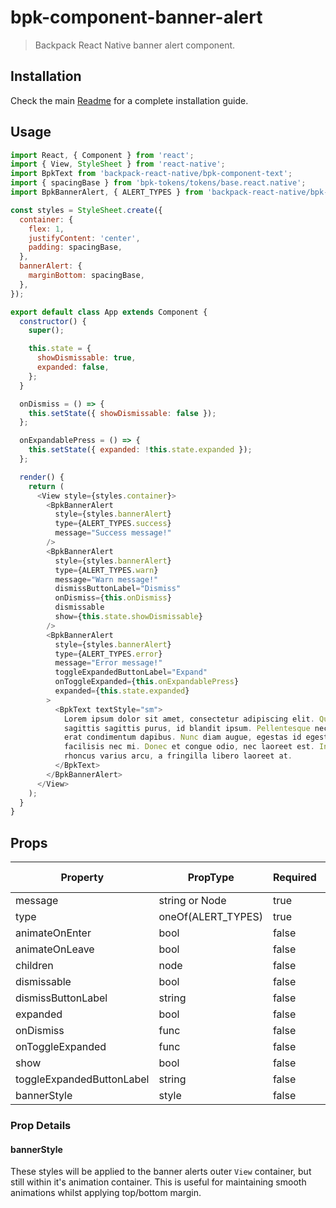 # bpk-component-banner-alert

> Backpack React Native banner alert component.

## Installation

Check the main [Readme](https://github.com/skyscanner/backpack-react-native#usage) for a complete installation guide.

## Usage

```js
import React, { Component } from 'react';
import { View, StyleSheet } from 'react-native';
import BpkText from 'backpack-react-native/bpk-component-text';
import { spacingBase } from 'bpk-tokens/tokens/base.react.native';
import BpkBannerAlert, { ALERT_TYPES } from 'backpack-react-native/bpk-component-banner-alert';

const styles = StyleSheet.create({
  container: {
    flex: 1,
    justifyContent: 'center',
    padding: spacingBase,
  },
  bannerAlert: {
    marginBottom: spacingBase,
  },
});

export default class App extends Component {
  constructor() {
    super();

    this.state = {
      showDismissable: true,
      expanded: false,
    };
  }

  onDismiss = () => {
    this.setState({ showDismissable: false });
  };

  onExpandablePress = () => {
    this.setState({ expanded: !this.state.expanded });
  };

  render() {
    return (
      <View style={styles.container}>
        <BpkBannerAlert
          style={styles.bannerAlert}
          type={ALERT_TYPES.success}
          message="Success message!"
        />
        <BpkBannerAlert
          style={styles.bannerAlert}
          type={ALERT_TYPES.warn}
          message="Warn message!"
          dismissButtonLabel="Dismiss"
          onDismiss={this.onDismiss}
          dismissable
          show={this.state.showDismissable}
        />
        <BpkBannerAlert
          style={styles.bannerAlert}
          type={ALERT_TYPES.error}
          message="Error message!"
          toggleExpandedButtonLabel="Expand"
          onToggleExpanded={this.onExpandablePress}
          expanded={this.state.expanded}
        >
          <BpkText textStyle="sm">
            Lorem ipsum dolor sit amet, consectetur adipiscing elit. Quisque
            sagittis sagittis purus, id blandit ipsum. Pellentesque nec diam nec
            erat condimentum dapibus. Nunc diam augue, egestas id egestas ut,
            facilisis nec mi. Donec et congue odio, nec laoreet est. Integer
            rhoncus varius arcu, a fringilla libero laoreet at.
          </BpkText>
        </BpkBannerAlert>
      </View>
    );
  }
}
```

## Props

| Property                  | PropType           | Required | Default Value |
| ------------------------- | ------------------ | -------- | ------------- |
| message                   | string or Node     | true     | -             |
| type                      | oneOf(ALERT_TYPES) | true     | -             |
| animateOnEnter            | bool               | false    | false         |
| animateOnLeave            | bool               | false    | false         |
| children                  | node               | false    | null          |
| dismissable               | bool               | false    | false         |
| dismissButtonLabel        | string             | false    | null          |
| expanded                  | bool               | false    | false         |
| onDismiss                 | func               | false    | null          |
| onToggleExpanded          | func               | false    | null          |
| show                      | bool               | false    | true          |
| toggleExpandedButtonLabel | string             | false    | null          |
| bannerStyle               | style              | false    | null          |

### Prop Details

#### bannerStyle

These styles will be applied to the banner alerts outer `View` container, but still within it's animation container. This is useful for maintaining smooth animations whilst applying top/bottom margin.
